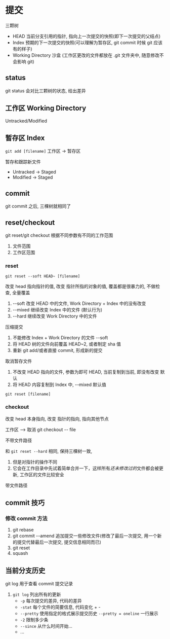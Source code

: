 # 提交

三颗树

- HEAD 当前分支引用的指针, 指向上一次提交的快照(即下一次提交的父结点)
- Index 预期的下一次提交的快照(可以理解为暂存区, git commit 时候 git 应该有的样子)
- Working Directory 沙盒 (工作区更改的文件都放在 .git 文件夹中, 随意修改不会影响 git)

## status

git status 会对比三颗树的状态, 给出差异

## 工作区 Working Directory

Untracked/Modified

## 暂存区 Index

`git add [filename]` 工作区 -> 暂存区

暂存和跟踪新文件

- Untracked -> Staged
- Modified -> Staged

## commit

git commit 之后, 三棵树就相同了

## reset/checkout

git reset/git checkout 根据不同参数有不同的工作范围

1. 文件范围
2. 工作区范围

### reset

`git reset --soft HEAD~ [filename]`

改变 head 指向指针的值, 改变 指针所指的对象的值, 覆盖都是很暴力的, 不做检查, 全量覆盖

1. --soft 改变 HEAD 中的文件, Work Directory + Index 中的没有改变
2. --mixed 继续改变 Index 中的文件 (默认行为)
3. --hard 继续改变 Work Directory 中的文件

压缩提交

1. 不能修改 Index + Work Directory 的文件 --soft
2. 将 HEAD 树的文件向前覆盖 HEAD~2, 或者制定 sha 值
3. 重新 git add/或者直接 commit, 形成新的提交

取消暂存文件

1. 不改变 HEAD 指向的文件, 参数为即可 HEAD, 当前复制到当前, 即没有改变 默认
2. 将 HEAD 内容复制到 Index 中, --mixed 默认值

`git reset [filename]`

### checkout

改变 head 本身指向, 改变 指针的指向, 指向其他节点

工作区 --> 取消 git checkout -- file

不带文件路径

和 `git reset --hard` 相同, 保持三棵树一致,

1. 但是对指针的操作不同
2. 它会在工作目录中先试着简单合并一下，这样所有*还未修改过的*文件都会被更新, 工作区的文件比较安全

带文件路径

## commit 技巧

### 修改 commit 方法

1. git rebase
2. git commit --amend 追加提交一些修改文件(修改了最后一次提交, 用一个新的提交代替最后一次提交, 提交信息相同而已)
3. git reset
4. squash

## 当前分支历史

git log 用于查看 commit 提交记录

1. `git log` 列出所有的更新
   - `-p` 每次提交的差异, 代码的差异
   - `-stat` 每个文件的简要信息, 代码变化 + -
   - `--pretty` 使用指定的格式展示提交历史 `--pretty = oneline` 一行展示
   - `-2` 限制多少条
   - `--since` 从什么时间开始...
   - ...
